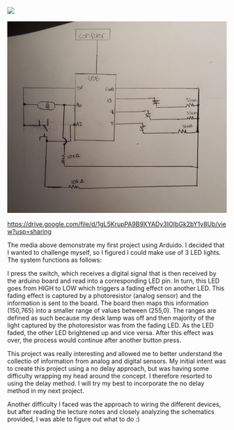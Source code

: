 ![](Digital_Analog.jpg) 

![](Schematic.jpg)

https://drive.google.com/file/d/1gL5KrupPA9B9XYADy3IOIbGk2bY1y8Ub/view?usp=sharing

The media above demonstrate my first project using Arduido. I decided that I wanted to challenge myself, so I figured I could make use of 3 LED lights. 
The system functions as follows: 

I press the switch, which receives a digital signal that is then received by the arduino board and read into a corresponding LED pin. In turn, this LED goes from HIGH to LOW which triggers a fading effect on another LED. This fading effect is captured by a photoresistor (analog sensor) and the information is sent to the board. The board then maps this information (150,765) into a smaller range of values between (255,0). The ranges are defined as such because my desk lamp was off and then majority of the light captured by the photoresistor was from the fading LED. As the LED faded, the other LED brightened up and vice versa. After this effect was over, the process would continue after another button press. 

This project was really interesting and allowed me to better understand the collectio of information from analog and digital sensors. My initial intent was to create this project using a no delay approach, but was having some difficulty wrapping my head around the concept. I therefore resorted to using the delay method. I will try my best to incorporate the no delay method in my next project. 

Another difficulty I faced was the approach to wiring the different devices, but after reading the lecture notes and closely analyzing the schematics provided, I was able to figure out what to do :)


